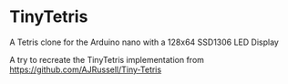 # TinyTetris
A Tetris clone for the Arduino nano with a 128x64 SSD1306 LED Display

A try to recreate the TinyTetris implementation from https://github.com/AJRussell/Tiny-Tetris
